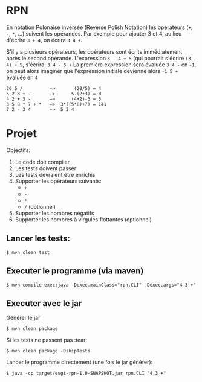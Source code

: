 # RPN


En notation Polonaise inversée (Reverse Polish Notation) les opérateurs (`+`, `-`, `*`, ...)
suivent les opérandes. Par exemple pour ajouter 3 et 4, au lieu d'écrire `3 + 4`, on écrira
`3 4 +`.

S'il y a plusieurs opérateurs, les opérateurs sont écrits immédiatement après le second opérande.
L'expression `3 - 4 + 5` (qui pourrait s'écrire `(3 - 4) + 5`, s'écrira:
`3 4 - 5 +`
La première expression sera évaluée `3 4 -` en `-1`, on peut alors imaginer que l'expression initiale
devienne alors `-1 5 +` évaluée en `4`

```
20 5 /          —>       (20/5) = 4
5 2 3 + -       ->      5-(2+3) = 0
4 2 + 3 -       —>      (4+2)-3 = 3
3 5 8 * 7 + *   —>  3*((5*8)+7) = 141
7 2 - 3 4       —>  5 3 4
```
# Projet


Objectifs:

1. Le code doit compiler
2. Les tests doivent passer
3. Les tests devraient être enrichis
4. Supporter les opérateurs suivants:
    * `+`
    * `-`
    * `*`
    * `/` (optionnel)
5. Supporter les nombres négatifs
6. Supporter les nombres à virgules flottantes (optionnel)

## Lancer les tests:

```
$ mvn clean test
```

## Executer le programme (via maven)

```
$ mvn compile exec:java -Dexec.mainClass="rpn.CLI" -Dexec.args="4 3 +"
```

## Executer avec le jar

Générer le jar

```
$ mvn clean package
```

Si les tests ne passent pas :tear:

```
$ mvn clean package -DskipTests
```

Lancer le programme directement (une fois le jar générer):

```
$ java -cp target/esgi-rpn-1.0-SNAPSHOT.jar rpn.CLI "4 3 +"
```
